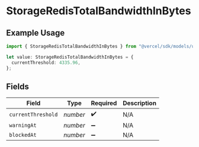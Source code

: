 # StorageRedisTotalBandwidthInBytes

## Example Usage

```typescript
import { StorageRedisTotalBandwidthInBytes } from "@vercel/sdk/models/userevent.js";

let value: StorageRedisTotalBandwidthInBytes = {
  currentThreshold: 4335.96,
};
```

## Fields

| Field              | Type               | Required           | Description        |
| ------------------ | ------------------ | ------------------ | ------------------ |
| `currentThreshold` | *number*           | :heavy_check_mark: | N/A                |
| `warningAt`        | *number*           | :heavy_minus_sign: | N/A                |
| `blockedAt`        | *number*           | :heavy_minus_sign: | N/A                |